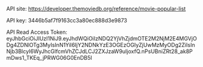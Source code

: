 API site:
https://developer.themoviedb.org/reference/movie-popular-list

API key:
3446b5af7f9163cc3a80ec888d3e9873

API Read Access Token:
eyJhbGciOiJIUzI1NiJ9.eyJhdWQiOiIzNDQ2YjVhZjdmOTE2M2NjM2E4MGVjODg4ZDNlOTg3MyIsInN1YiI6IjY2NDNkYzE3OGEzOGIyZjUwMzMyODg2ZiIsInNjb3BlcyI6WyJhcGlfcmVhZCJdLCJ2ZXJzaW9uIjoxfQ.nPsUBniZRt28_ak8PmDws1_TKEq_jPRWG06G0EnDB5I
